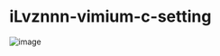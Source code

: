 # iLvznnn-vimium-c-setting
![image](https://github.com/user-attachments/assets/fde89c87-ffbf-4a51-8d60-4445776c27a6)



